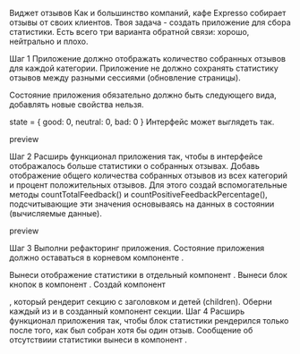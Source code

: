 Виджет отзывов 
Как и большинство компаний, кафе Expresso собирает отзывы от
своих клиентов. Твоя задача - создать приложение для сбора статистики. Есть
всего три варианта обратной связи: хорошо, нейтрально и плохо.

Шаг 1 Приложение должно отображать количество собранных отзывов для каждой
категории. Приложение не должно сохранять статистику отзывов между разными
сессиями (обновление страницы).

Состояние приложения обязательно должно быть следующего вида, добавлять новые
свойства нельзя.

state = { good: 0, neutral: 0, bad: 0 } Интерфейс может выглядеть так.

preview

Шаг 2 Расширь функционал приложения так, чтобы в интерфейсе отображалось больше
статистики о собранных отзывах. Добавь отображение общего количества собранных
отзывов из всех категорий и процент положительных отзывов. Для этого создай
вспомогательные методы countTotalFeedback() и countPositiveFeedbackPercentage(),
подсчитывающие эти значения основываясь на данных в состоянии (вычисляемые
данные).

preview

Шаг 3 Выполни рефакторинг приложения. Состояние приложения должно оставаться в
корневом компоненте <App>.

Вынеси отображение статистики в отдельный компонент
<Statistics good={} neutral={} bad={} total={} positivePercentage={}>. Вынеси
блок кнопок в компонент <FeedbackOptions options={} onLeaveFeedback={}>. Создай
компонент <Section title="">, который рендерит секцию с заголовком и детей
(children). Оберни каждый из <Statistics> и <FeedbackOptions> в созданный
компонент секции. Шаг 4 Расширь функционал приложения так, чтобы блок статистики
рендерился только после того, как был собран хотя бы один отзыв. Сообщение об
отсутствиии статистики вынеси в компонент
<Notification message="There is no feedback">.
